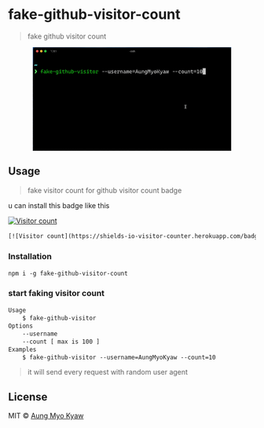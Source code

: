 # fake-github-visitor-count

> fake github visitor count

<div align="center">
  <img src="./assets/demo.gif" alt="fake-github-visitor-count" align="center" width="80%" />
</div>

## Usage

> fake visitor count for github visitor count badge

u can install this badge like this

[![Visitor count](https://shields-io-visitor-counter.herokuapp.com/badge?page=AungMyoKyaw)](https://github.com/AungMyoKyaw)

```txt
[![Visitor count](https://shields-io-visitor-counter.herokuapp.com/badge?page=AungMyoKyaw)](https://github.com/AungMyoKyaw)
```

### Installation

```
npm i -g fake-github-visitor-count
```

### start faking visitor count

```shell
Usage
    $ fake-github-visitor
Options
    --username
    --count [ max is 100 ]
Examples
    $ fake-github-visitor --username=AungMyoKyaw --count=10
```

> it will send every request with random user agent

## License

MIT © [Aung Myo Kyaw](https://github.com/AungMyoKyaw)
